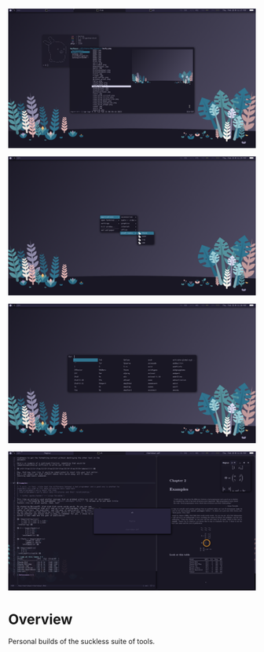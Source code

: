 ![](pic-main.png)

![](pic-menu.png)

![](pic-run.png)

![](pic-work.png)


Overview
========

Personal builds of the suckless suite of tools.
